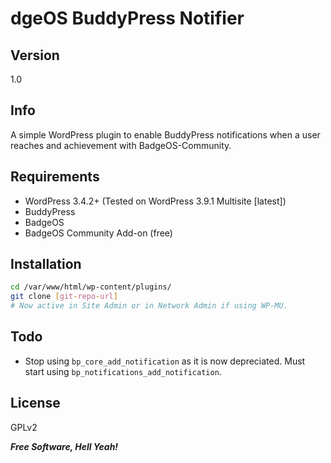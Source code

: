 dgeOS BuddyPress Notifier
=========

Version
----
1.0

Info
------------

A simple WordPress plugin to enable BuddyPress notifications when a user reaches and achievement with BadgeOS-Community.

Requirements
-------------

* WordPress 3.4.2+ (Tested on WordPress 3.9.1 Multisite [latest])
* BuddyPress
* BadgeOS
* BadgeOS Community Add-on (free)

Installation
--------------

```sh
cd /var/www/html/wp-content/plugins/
git clone [git-repo-url]
# Now active in Site Admin or in Network Admin if using WP-MU.
```

Todo
--------------
* Stop using `bp_core_add_notification` as it is now depreciated. Must start using `bp_notifications_add_notification`.

License
----

GPLv2


***Free Software, Hell Yeah!***
